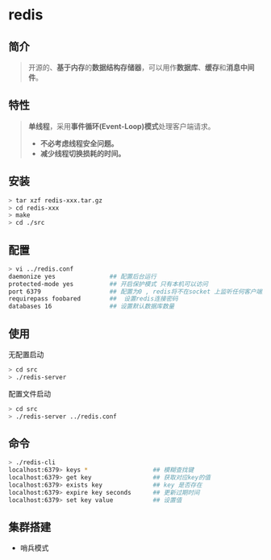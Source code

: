 # redis
## 简介

> 开源的、**基于内存**的**数据结构存储器**，可以用作**数据库**、**缓存**和**消息中间件**。

## 特性

> **单线程**，采用**事件循环(Event-Loop)模式**处理客户端请求。
>
> - **不必考虑线程安全问题。**
> - **减少线程切换损耗的时间。**

## 安装

```bash
> tar xzf redis-xxx.tar.gz
> cd redis-xxx
> make
> cd ./src
```





## 配置

```bash
> vi ../redis.conf
daemonize yes 				## 配置后台运行
protected-mode yes 			## 开启保护模式 只有本机可以访问
port 6379 					## 配置为0 , redis将不在socket 上监听任何客户端连接
requirepass foobared		##  设置redis连接密码
databases 16 				## 设置默认数据库数量
```



## 使用

无配置启动

```bash
> cd src
> ./redis-server
```
配置文件启动
```bash
> cd src
> ./redis-server ../redis.conf
```

## 命令

```bash
> ./redis-cli
localhost:6379> keys * 					## 模糊查找键
localhost:6379> get key 				## 获取对应key的值
localhost:6379> exists key 				## key 是否存在
localhost:6379> expire key seconds 		## 更新过期时间
localhost:6379> set key value			## 设置值
```



## 集群搭建

- 哨兵模式